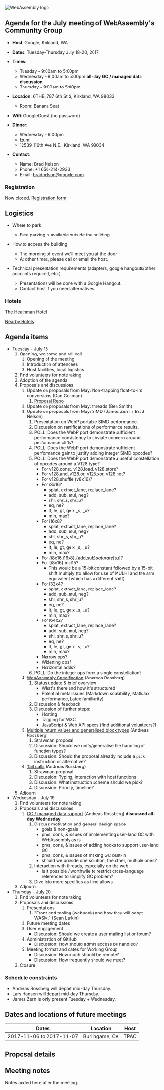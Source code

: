 ![WebAssembly logo](/images/WebAssembly.png)

## Agenda for the July meeting of WebAssembly's Community Group

- **Host**: Google, Kirkland, WA
- **Dates**: Tuesday-Thursday July 18-20, 2017
- **Times**:
    - Tuesday - 9:00am to 5:00pm
    - Wednesday - 9:00am to 5:00pm **all-day GC / managed data discussion**
    - Thursday - 9:00am to 5:00pm
- **Location**: 6THB, 787 6th St S, Kirkland, WA 98033
    - Room: Banana Seat
- **Wifi**: GoogleGuest (no password)
- **Dinner**:
    - Wednesday - 6:00pm
    - [Izumi](http://www.izumikirkland.com/)
    - 12539 116th Ave N.E., Kirkland, WA 98034

- **Contact**:
    - Name: Brad Nelson
    - Phone: +1 650-214-2933
    - Email: bradnelson@google.com

### Registration

Now closed.
[Registration form](https://goo.gl/forms/R4CKTBKSnhW5QF852)

## Logistics

* Where to park
  - Free parking is available outside the building.

* How to access the building
  - The morning of event we'll meet you at the door.
  - At other times, please call or email the host.

* Technical presentation requirements (adapters, google hangouts/other accounts required, etc.)
  - Presentations will be done with a Google Hangout.
  - Contact host if you need alternatives.

### Hotels

[The Heathman Hotel](https://www.heathmankirkland.com/)

[Nearby Hotels](https://www.google.com/maps/search/Hotels+near+google+kirkland/@47.6682914,-122.1933552,14z)

## Agenda items

* Tuesday - July 18
    1. Opening, welcome and roll call
        1. Opening of the meeting
        1. Introduction of attendees
        1. Host facilities, local logistics
    1. Find volunteers for note taking
    1. Adoption of the agenda
    1. Proposals and discussions
        1. Update on proposals from May: Non-trapping float-to-int conversions (Dan Gohman)
            1. [Proposal Repo](https://github.com/WebAssembly/nontrapping-float-to-int-conversions)
        1. Update on proposals from May: threads (Ben Smith)
        1. Update on proposals from May: SIMD (James Zern + Brad Nelson)
            1. Presentation on WebP portable SIMD performance.
            1. Discussion on ramifications of performance results.
            1. POLL: Does the WebP port demonstrate sufficient performance
               consistency to obviate concern around performance cliffs?
            1. POLL: Does the WebP port demonstrate sufficient performance gain
               to justify adding integer SIMD opcodes?
            1. POLL: Does the WebP port demonstrate a useful constellation of
               opcodes around a V128 type?
                * For v128.const, v128.load, v128.store?
                * For v128.and, v128.or, v128.xor, v128.not?
                * For v128.shuffle (v8x16)?
                * For i8x16?
                    * splat, extract_lane, replace_lane?
                    * add, sub, mul, neg?
                    * shl, shr_s, shr_u?
                    * eq, ne?
                    * lt, le, gt, ge x _s, _u?
                    * min, max?
                * For i16x8?
                    * splat, extract_lane, replace_lane?
                    * add, sub, mul, neg?
                    * shl, shr_s, shr_u?
                    * eq, ne?
                    * lt, le, gt, ge x _s, _u?
                    * min, max?
                * For {i8x16,i16x8}.{add,sub}_saturate_[su]?
                * For {i8x16}.mul15?
                    * This would be a 15-bit constant followed by a 15-bit
                      shift multiply (to allow for use of MULHI and the arm
                      equivalent which has a different shift).
                * For i32x4?
                    * splat, extract_lane, replace_lane?
                    * add, sub, mul, neg?
                    * shl, shr_s, shr_u?
                    * eq, ne?
                    * lt, le, gt, ge x _s, _u?
                    * min, max?
                * For i64x2?
                    * splat, extract_lane, replace_lane?
                    * add, sub, mul, neg?
                    * shl, shr_s, shr_u?
                    * eq, ne?
                    * lt, le, gt, ge x _s, _u?
                    * min, max?
                * Narrow ops?
                * Widening ops?
                * Horizontal adds?
            1. POLL: Do the integer ops form a single constellation?
        1. [WebAssembly Specification](https://webassembly.github.io/spec/) (Andreas Rossberg)
            1. Status update & brief overview
                * What's there and how it's structured
                * Potential meta issues (Markdown scalability, MathJax performance, Latex familiarity)
            1. Discussion & feedback
            1. Discussion of further steps:
                * Hosting
                * Tagging for W3C
                * JavaScript & Web API specs (find additional volunteers?)
        1. [Multiple return values and generalised block types](https://github.com/WebAssembly/multi-value/) (Andreas Rossberg)
            1. Strawman proposal
            1. Discussion: Should we unify/generalise the handling of function types?
            1. Discussion: Should the proposal already include a `pick` instruction or alternative?
        1. [Tail calls](https://github.com/WebAssembly/tail-call/) (Andreas Rossberg)
            1. Strawman proposal
            1. Discussion: Typing, interaction with host functions
            1. Discussion: What instruction scheme should we pick?
            1. Discussion: Priority, timeline?
    1. Adjourn
* Wednesday - July 19
    1. Find volunteers for note taking
    1. Proposals and discussions
        1. [GC / managed data support](https://github.com/WebAssembly/gc/) (Andreas Rossberg) **discussed all-day Wednesday**
            1. Discuss motivation and general design space
               * goals & non-goals
               * pros, cons, & issues of implementing user-land GC with WebAssembly as is
               * pros, cons, & issues of adding hooks to support user-land GC
               * pros, cons, & issues of making GC built-in
               * should we provide one solution, the other, multiple ones?
            1. Interaction with threads, especially on the web
               * Is it possible / worthwile to restrict cross-language references to simplify GC problem?
            1. Dive into more specifics as time allows
    1. Adjourn
* Thursday - July 20
    1. Find volunteers for note taking
    1. Proposals and discussions
        1. Presentations
            1. "Front-end tooling (webpack) and how they will adopt WASM." (Sean Larkin)
        1. Future meeting dates
        1. User engagement
           * Discussion: Should we create a user mailing list or forum?
        1. Administration of GitHub
           * Discussion: How should admin access be handled?
        1. Meeting format and dates for Working Group
           * Discussion: How much should be remote?
           * Discussion: How frequently should we meet?
    1. Closure

### Schedule constraints

* Andreas Rossberg will depart mid-day Thursday.
* Lars Hansen will depart mid-day Thursday.
* James Zern is only present Tuesday + Wednesday.

## Dates and locations of future meetings

| Dates                    | Location          | Host       |
|--------------------------|-------------------|------------|
| 2017-11-06 to 2017-11-07 | Burlingame, CA    | TPAC       |

## Proposal details


## Meeting notes

Notes added here after the meeting.
